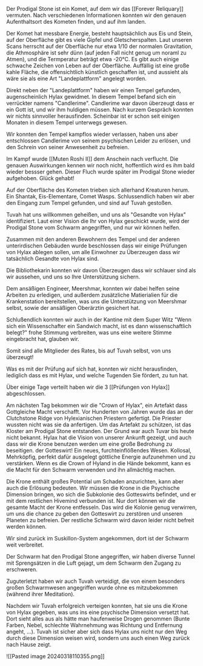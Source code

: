 Der Prodigal Stone ist ein Komet, auf dem wir das [[Forever Reliquary]] vermuten.
Nach verschiedenen Informationen konnten wir den genauen Aufenthaltsort des Kometen finden, und auf ihm landen.

Der Komet hat messbare Energie, besteht hauptsächlich aus Eis und Stein, auf der Oberfläche gibt es viele Gipfel und Gletscherspalten. Laut unseren Scans herrscht auf der Oberfläche nur etwa 1/10 der normalen Gravitation, die Athmosphäre ist sehr dünn (auf jeden Fall nicht genug um noraml zu Atmen), und die Termperatur beträgt etwa -20°C.
Es gibt auch einige schwache Zeichen von Leben auf der Oberfläche.
Auffällig ist eine große kahle Fläche, die offensichtlich künstlich geschaffen ist, und aussieht als wäre sie als eine Art "Landeplattform" angelegt worden.

Direkt neben der "Landeplattform" haben wir einen Tempel gefunden, augenscheinlich Hylax gewidmet.
In diesem Tempel befand sich ein verrückter namens "Candlerime". Candlerime war davon überzeugt dass er ein Gott ist, und wir ihm huldigen müssen. Nach kurzem Gespräch konnten wir nichts sinnvoller herausfinden. Scheinbar ist er schon seit einigen Monaten in diesem Tempel unterwegs gewesen.

Wir konnten den Tempel kampflos wieder verlassen, haben uns aber entschlossen Candlerime von seinem psychischen Leider zu erlösen, und den Schrein von seiner Anwesenheit zu befreien.

Im Kampf wurde [[Muten Roshi II]] dem Anschein nach verflucht. Die genauen Auswirkungen kennen wir noch nicht, hoffentlich wird es ihm bald wieder bessser gehen. Dieser Fluch wurde später im Prodigal Stone wieder aufgehoben. Glück gehabt!

Auf der Oberfläche des Kometen trieben sich allerhand Kreaturen herum. Ein Shantak, Eis-Elementare, Comet Wasps. Schlussendlich haben wir aber den Eingang zum Tempel gefunden, und sind auf Tuvah gestoßen.

Tuvah hat uns willkommen geheißen, und uns als "Gesandte von Hylax" identifiziert. Laut einer Vision die Ihr von Hylax geschickt wurde, wird der Prodigal Stone vom Schwarm angegriffen, und nur wir können helfen.

Zusammen mit den anderen Bewohnern des Tempel und der anderen unterirdischen Gebäuden wurde beschlossen dass wir einige Prüfungen von Hylax ablegen sollen, um alle Einwohner zu Überzeugen dass wir tatsächlich Gesandte von Hylax sind.

Die Bibliothekarin konnten wir davon Überzeugen dass wir schlauer sind als wir aussehen, und uns so Ihre Unterstützung sichern.

Dem ansäßigen Engineer, Meershmar, konnten wir dabei helfen seine Arbeiten zu erledigen, und außerdem zusätzliche Matierialien für die Krankenstation bereitstellen, was uns die Unterstützung von Meershmar selbst, sowie der ansäßigen Oberärztin gesichert hat.

Schlußendlich konnten wir auch in der Kantine mit dem Super Witz "Wenn sich ein Wissenschafter ein Sandwich macht, ist es dann wissenschaftlich belegt?" frohe Stimmung verbreiten, was uns eine weitere Stimme eingebracht hat, glauben wir.

Somit sind alle Mitglieder des Rates, bis auf Tuvah selbst, von uns überzeugt!

Was es mit der Prüfung auf sich hat, konnten wir nicht herausfinden, lediglich dass es mit Hylax, und welche Tugenden Sie fördert, zu tun hat.

Über einige Tage verteilt haben wir die 3 [[Prüfungen von Hylax]] abgeschlossen.

Am nächsten Tag bekommen wir die "Crown of Hylax", ein Artefakt dass Gottgleiche Macht verschafft. Vor Hunderten von Jahren wurde das an der Clutchstone Ridge von Hylexianischen Priestern gefertigt. Die Priester wussten nicht was sie da anfertigen. Um das Artefakt zu schützen, ist das Kloster am Prodigal Stone entstanden. Der Grund war auch Tuvar bis heute nicht bekannt. Hylax hat die Vision von unserer Ankunft gezeigt, und auch dass wir die Krone benutzen werden um eine große Bedrohung zu beseitigen. der Gotteswirt! Ein neues, furchteinflößendes Wesen. Kollosal, Mehrköpfig, perfekt dafür ausgelegt göttliche Energie aufzunehmen und zu verstärken. Wenn es die Crown of Hyland in die Hände bekommt, kann es die Macht für den Schwarm verwenden und ihn allmächtig machen.

Die Krone enthält großes Potential um Schaden anzurichten, kann aber auch die Erlösung bedeuten.
Wir müssen die Krone in die Psychische Dimension bringen, wo sich die Subkolonie des Gotteswirts befindet, und er mit dem restlichen Hivemind verbunden ist. Nur dort können wir die gesamte Macht der Krone entfesseln.
Das wird die Kolonie genug verwirren, um uns die chance zu geben den Gotteswirt zu zerstören und unseren Planeten zu befreien. Der restliche Schwarm wird davon leider nicht befreit werden können.

Wir sind zurück im Suskillon-System angekommen, dort ist der Schwarm weit verbreitet.

Der Schwarm hat den Prodigal Stone angegriffen, wir haben diverse Tunnel mit Sprengsätzen in die Luft gejagt, um dem Schwarm den Zugang zu erschweren.

Zuguterletzt haben wir auch Tuvah verteidigt, die von einem besonders großen Schwarmwesen angegriffen wurde ohne es mitzubekommen (während ihrer Meditation).

Nachdem wir Tuvah erfolgreich verteigen konnten, hat sie uns die Krone von Hylax gegeben, was uns ins eine psychische Dimension versetzt hat. Dort sieht alles aus als hätte man haufenweise Drogen genommen (Bunte Farben, Nebel, schlechte Wahrnehmung was Richtung und Entfernung angeht, ...).
Tuvah ist sicher aber sich dass Hylax uns nicht nur den Weg durch diese Dimension weisen wird, sondern uns auch einen Weg zurück nach Hause zeigt.

![[Pasted image 20240318110355.png]]

